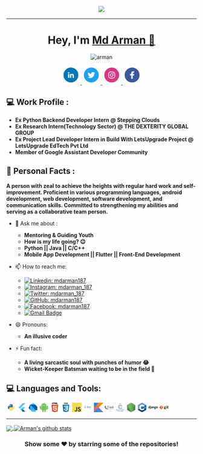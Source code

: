 <p align="center">
  <img src="https://github.com/thompsonemerson/thompsonemerson/raw/master/cover-thompson.png" height="200"/>
</p>
<hr>



<h1 align="center">Hey, I'm <a href="https://linkedin.com/in/mdarman187">Md Arman  👋</a></h1>

<p align="center"> <img src="https://komarev.com/ghpvc/?username=mdarman187&label=Views&color=blue&style=plastic" alt="arman" width="100" /> </p>

<p align="center">
<a href="https://linkedin.com/in/mdarman187">
  <img src="https://github.com/aritraroy/social-icons/blob/master/linkedin-icon.png?raw=true" width="50" alt="Arman's LinkedIn" />
</a>
<a href="https://twitter.com/mdarman_187">
  <img src="https://github.com/aritraroy/social-icons/blob/master/twitter-icon.png?raw=true" width="50" alt="Arman's Twitter" />
</a>
<a href="https://instagram.com/mdarman_187/">
  <img src="https://github.com/aritraroy/social-icons/blob/master/instagram-icon.png?raw=true" width="50" alt="Arman's Instagram" />
</a>
<a href="https://www.facebook.com/mdarman187/">
  <img src="https://github.com/aritraroy/social-icons/blob/master/facebook-icon.png?raw=true" width="50" alt="Arman's Facebook" />
</a>
</p>

## 💻 Work Profile :

* **Ex Python Backend Developer Intern @ Stepping Clouds**
* **Ex Research Intern(Technology Sector) @ THE DEXTERITY GLOBAL GROUP**
* **Ex Project Lead Developer Intern in Build With LetsUpgrade Project @ LetsUpgrade EdTech Pvt Ltd**
* **Member of Google Assistant Developer Community**


<!--
**mdarman187/mdarman187** is a ✨ _special_ ✨ repository because its `README.md` (this file) appears on your GitHub profile.

Here are some ideas to get you started:
-->

## 🤡 Personal Facts :

**A person with zeal to achieve the heights with regular hard work and self-improvement. 
Proficient in various programming languages, android development, web development, software development, and communication skills.
Committed to strengthening my abilities and serving as a collaborative team person.**
<!--
- 🔭 I’m currently working on ...
- 🌱 I’m currently learning ...
-->
- 💬 Ask me about :
     * **Mentoring & Guiding Youth**
     * **How is my life going? 😉**
     * **Python || Java || C/C++**
     * **Mobile App Development || Flutter || Front-End Development**
- 📫 How to reach me: 
     *  [![Linkedin: mdarman187](https://img.shields.io/badge/-mdarman187-blue?style=flat-square&logo=Linkedin&logoColor=white&link=https://www.linkedin.com/in/mdarman187/)](https://www.linkedin.com/in/mdarman187/)
     * [![Instagram: mdarman_187](https://img.shields.io/badge/-mdarman_187-blue?style=flat-square&logo=Instagram&logoColor=white&link=https://www.instagram.com/mdarman_187/)](https://www.instagram.com/mdarman_187)
     * [![Twitter: mdarman_187](https://img.shields.io/twitter/follow/mdarman_187?style=social)](https://twitter.com/mdarman_187)
     * [![GitHub: mdarman187](https://img.shields.io/github/followers/mdarman187?label=follow&style=social)](https://github.com/mdarman187)
     * [![Facebook: mdarman187](https://img.shields.io/badge/-mdarman187-blue?style=flat-square&logo=Facebook&logoColor=white&link=https://www.facebook.com/mdarman187/)](https://www.facebook.com/mdarman187)
     * [![Gmail Badge](https://img.shields.io/badge/-muhammadarman187@gmail.com-blue?style=flat-square&logo=Gmail&logoColor=white&link=mailto:muhammadarman187@gmail.com)](mailto:muhammadarman187@gmail.com)


- 😄 Pronouns: 
     * **An illusive coder**
     
- ⚡ Fun fact: 
     * **A living sarcastic soul with punches of humor 😂**
     * **Wicket-Keeper Batsman waiting to be in the field 🏏**
     
## 💻 Languages and Tools:  

<code><img height="25" src="https://raw.githubusercontent.com/github/explore/80688e429a7d4ef2fca1e82350fe8e3517d3494d/topics/python/python.png"></code>
<code><img height="25" src="https://raw.githubusercontent.com/github/explore/80688e429a7d4ef2fca1e82350fe8e3517d3494d/topics/flutter/flutter.png"></code>
<code><img height="25" src="https://raw.githubusercontent.com/github/explore/80688e429a7d4ef2fca1e82350fe8e3517d3494d/topics/dart/dart.png"></code>
<code><img height="25" src="https://raw.githubusercontent.com/github/explore/80688e429a7d4ef2fca1e82350fe8e3517d3494d/topics/android/android.png"></code>
<code><img height="25" src="https://raw.githubusercontent.com/github/explore/80688e429a7d4ef2fca1e82350fe8e3517d3494d/topics/html/html.png"></code>
<code><img height="25" src="https://raw.githubusercontent.com/github/explore/80688e429a7d4ef2fca1e82350fe8e3517d3494d/topics/css/css.png"></code>
<code><img height="25" src="https://raw.githubusercontent.com/github/explore/80688e429a7d4ef2fca1e82350fe8e3517d3494d/topics/javascript/javascript.png"></code>
<code><img height="25" src="https://raw.githubusercontent.com/github/explore/80688e429a7d4ef2fca1e82350fe8e3517d3494d/topics/java/java.png"></code>
<code><img height="25" src="https://raw.githubusercontent.com/github/explore/80688e429a7d4ef2fca1e82350fe8e3517d3494d/topics/kotlin/kotlin.png"></code>
<code><img height="25" src="https://raw.githubusercontent.com/github/explore/80688e429a7d4ef2fca1e82350fe8e3517d3494d/topics/flask/flask.png"></code>
<code><img height="25" src="https://raw.githubusercontent.com/github/explore/80688e429a7d4ef2fca1e82350fe8e3517d3494d/topics/c/c.png"></code>
<code><img height="25" src="https://raw.githubusercontent.com/github/explore/80688e429a7d4ef2fca1e82350fe8e3517d3494d/topics/nodejs/nodejs.png"></code>
<code><img height="25" src="https://raw.githubusercontent.com/github/explore/80688e429a7d4ef2fca1e82350fe8e3517d3494d/topics/cpp/cpp.png"></code>
<code><img height="25" src="https://raw.githubusercontent.com/github/explore/80688e429a7d4ef2fca1e82350fe8e3517d3494d/topics/django/django.png"></code>
<code><img height="25" src="https://raw.githubusercontent.com/github/explore/80688e429a7d4ef2fca1e82350fe8e3517d3494d/topics/git/git.png"></code>

---
    
<a href="https://github.com/mdarman187">
  <img align="center" src="https://github-readme-stats.vercel.app/api/top-langs/?username=mdarman187&theme=dark&hide_langs_below=1" />
</a>
<a href="https://github.com/mdarman187">
 <img align="center" src="https://github-readme-stats.vercel.app/api?username=mdarman187&&show_icons=true&title_color=ffffff&icon_color=bb2acf&text_color=daf7dc&bg_color=191919" alt="Arman's github stats"/>
</a>

<div align="center">

### Show some ❤️ by starring some of the repositories!

</div>
